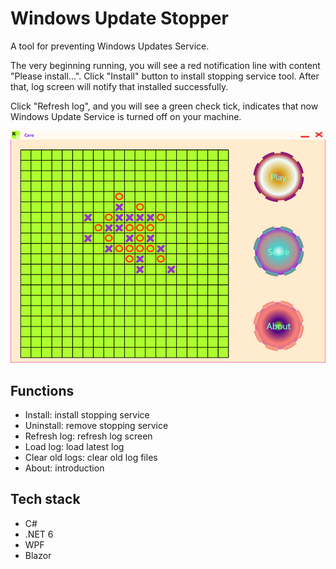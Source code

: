 # Windows Update Stopper
A tool for preventing Windows Updates Service.

The very beginning running, you will see a red notification line with content "Please install...".
Click "Install" button to install stopping service tool. After that, log screen will notify that installed successfully.

Click "Refresh log", and you will see a green check tick, indicates that now Windows Update Service is turned off on your machine.

![Alt text](https://github.com/vuongsg/caro-csharp/blob/master/screenshot.png?raw=true "Title")

## Functions
- Install: install stopping service
- Uninstall: remove stopping service
- Refresh log: refresh log screen
- Load log: load latest log
- Clear old logs: clear old log files
- About: introduction

## Tech stack
- C#
- .NET 6
- WPF
- Blazor